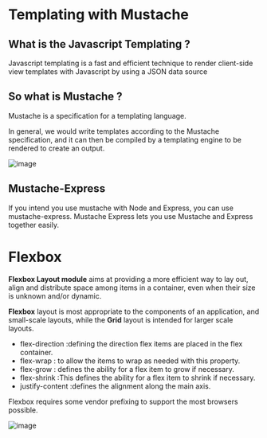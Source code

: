 # Templating with Mustache

## What is the Javascript Templating ?

Javascript templating is a fast and efficient technique to render client-side view templates with Javascript by using a JSON data source

## So what is Mustache ?
Mustache is a specification for a templating language.

 In general, we would write templates according to the Mustache specification, and it can then be compiled by a templating engine to be rendered to create an output.

![image](img/1_LbqYj87xlazySm6wE0Q2lA.png)

## Mustache-Express
If you intend you use mustache with Node and Express, you can use mustache-express. Mustache Express lets you use Mustache and Express together easily.


# Flexbox

**Flexbox Layout module** aims at providing a more efficient way to lay out, align and distribute space among items in a container, even when their size is unknown and/or dynamic.

**Flexbox** layout is most appropriate to the components of an application, and small-scale layouts, while the **Grid** layout is intended for larger scale layouts.

 * flex-direction :defining the direction flex items are placed in the flex container.
 * flex-wrap : to  allow the items to wrap as needed with this property.
 * flex-grow : defines the ability for a flex item to grow if necessary. 
 * flex-shrink :This defines the ability for a flex item to shrink if necessary.
 * justify-content :defines the alignment along the main axis.

 Flexbox requires some vendor prefixing to support the most browsers possible.

![image](img/Untitled.png)
